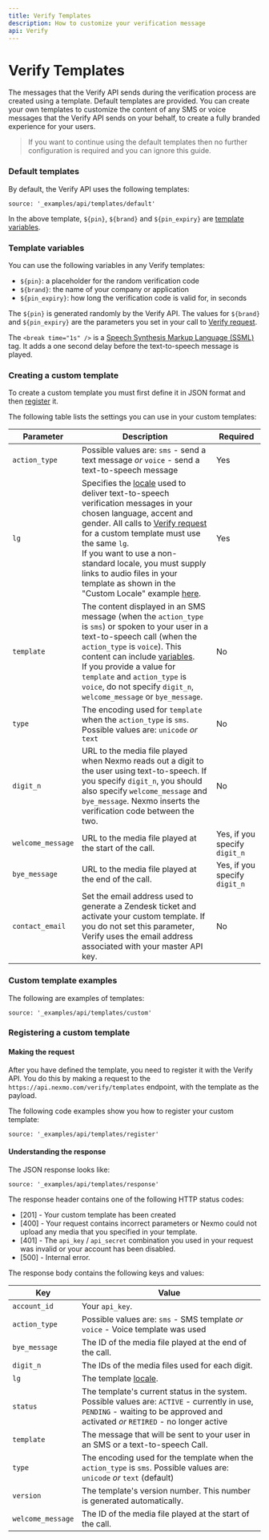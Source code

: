 ```yaml
---
title: Verify Templates
description: How to customize your verification message
api: Verify
---
```


# Verify Templates

The messages that the Verify API sends during the verification process are created using a template. Default templates are provided. You can create your own templates to customize the content of any SMS or voice messages that the Verify API sends on your behalf, to create a fully branded experience for your users.

> If you want to continue using the default templates then no further configuration is required and you can ignore this guide.

### Default templates

By default, the Verify API uses the following templates:

```tabbed_content
source: '_examples/api/templates/default'
```

In the above template, `${pin}`, `${brand}` and `${pin_expiry}` are [template variables](#template-variables).

### Template variables
You can use the following variables in any Verify templates:

* `${pin}`: a placeholder for the random verification code
* `${brand}`: the name of your company or application
* `${pin_expiry}`: how long the verification code is valid for, in seconds

The `${pin}` is generated randomly by the Verify API. The values for `${brand}` and `${pin_expiry}` are the parameters you set in your call to [Verify request](/api/verify#verify-request).

The `<break time="1s" />` is a [Speech Synthesis Markup Language (SSML)](/voice/voice-api/guides/text-to-speech#ssml) tag. It adds a one second delay before the text-to-speech message is played.

### Creating a custom template

To create a custom template you must first define it in JSON format and then [register](#registering-a-custom-template) it.

The following table lists the settings you can use in your custom templates:

Parameter | Description | Required | 
-- | -- | --
`action_type` | Possible values are: `sms` - send a text message _or_ `voice` - send a text-to-speech message | Yes
`lg` | Specifies the [locale](/voice/voice-api/guides/text-to-speech#locale) used to deliver text-to-speech verification messages in your chosen language, accent and gender. All calls to [Verify request](/api/verify#verify-request) for a custom template must use the same `lg`. <br>If you want to use a non-standard locale, you must supply links to audio files in your template as shown in the "Custom Locale" example [here](#custom-template-examples). | Yes
`template` | The content displayed in an SMS message (when the `action_type` is `sms`) or spoken to your user in a text-to-speech call (when the `action_type` is `voice`). This content can include [variables](#template_variables).<br> If you provide a value for `template` and `action_type` is `voice`, do not specify `digit_n`, `welcome_message` or `bye_message`. | No
`type` | The encoding used for `template` when the `action_type` is `sms`. Possible values are: `unicode` _or_ `text` | No
`digit_n` | URL to the media file played when Nexmo reads out a digit to the user using text-to-speech. If you specify `digit_n`, you should also specify  `welcome_message` and `bye_message`. Nexmo inserts the verification code between the two. | No
`welcome_message` | URL to the media file played at the start of the call. | Yes, if you specify `digit_n`
`bye_message` | URL to the media file played at the end of the call. | Yes, if you specify `digit_n`
`contact_email` | Set the email address used to generate a Zendesk ticket and activate your custom template. If you do not set this parameter, Verify uses the email address associated with your master API key. | No

### Custom template examples

The following are examples of templates:

```tabbed_content
source: '_examples/api/templates/custom'
```

### Registering a custom template

#### Making the request

After you have defined the template, you need to register it with the Verify API. You do this by making a request to the `https://api.nexmo.com/verify/templates` endpoint, with the template as the payload.

The following code examples show you how to register your custom template:

```tabbed_examples
source: '_examples/api/templates/register'
```

#### Understanding the response

The JSON response looks like:

```tabbed_content
source: '_examples/api/templates/response'
```
The response header contains one of the following HTTP status codes:

* [201] - Your custom template has been created
* [400] - Your request contains incorrect parameters or Nexmo could not upload any media that you specified in your template.
* [401] - The `api_key` / `api_secret` combination you used in your request was invalid or your account has been disabled.
* [500] - Internal error.

The response body contains the following keys and values:

| Key | Value |
|---- | --- |
`account_id` | Your `api_key`.
`action_type` | Possible values are: `sms` - SMS template _or_ `voice` - Voice template was used
`bye_message` | The ID of the media file played at the end of the call.
`digit_n` | The IDs of the media files used for each digit.
`lg` |  The template [locale](/voice/voice-api/guides/text-to-speech#locale).
`status` | The template's current status in the system. Possible values are: `ACTIVE` - currently in use, `PENDING` - waiting to be approved and activated _or_ `RETIRED` - no longer active
`template` | The message that will be sent to your user in an SMS or a text-to-speech Call.
`type` | The encoding used for the template when the `action_type` is `sms`. Possible values are: `unicode` _or_ `text` (default)
`version` | The template's version number. This number is generated automatically.
`welcome_message` | The ID of the media file played at the start of the call.
